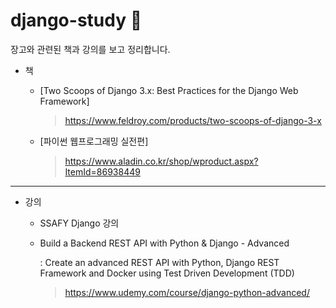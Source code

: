 # django-study 📖
장고와 관련된 책과 강의를 보고 정리합니다. 



- 책 

  - [Two Scoops of Django 3.x: Best Practices for the Django Web Framework]

    > https://www.feldroy.com/products/two-scoops-of-django-3-x

  - [파이썬 웹프로그래밍 실전편]

    > https://www.aladin.co.kr/shop/wproduct.aspx?ItemId=86938449

---



- 강의

  - SSAFY Django 강의

  - Build a Backend REST API with Python & Django - Advanced 

    : Create an advanced REST API with Python, Django REST Framework and Docker using Test Driven Development (TDD)

    > https://www.udemy.com/course/django-python-advanced/

